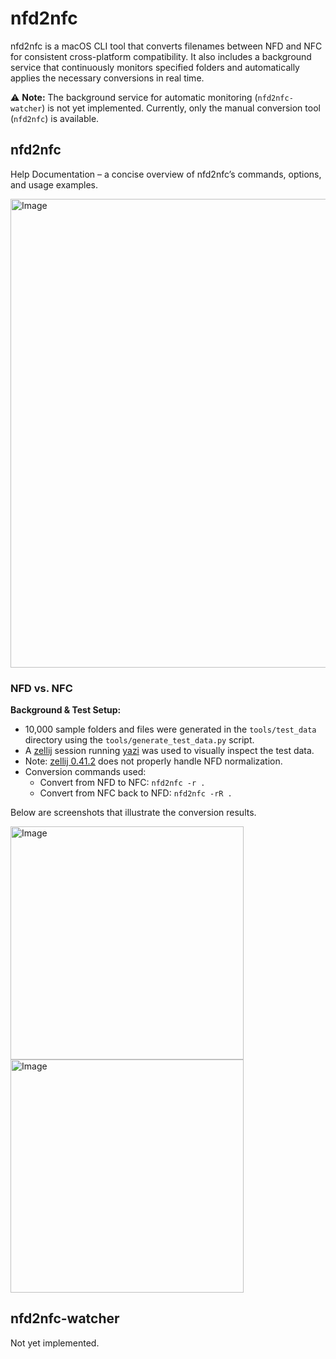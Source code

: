 # nfd2nfc
nfd2nfc is a macOS CLI tool that converts filenames between NFD and NFC for consistent cross-platform compatibility. It also includes a background service that continuously monitors specified folders and automatically applies the necessary conversions in real time.


⚠️ **Note:** The background service for automatic monitoring (`nfd2nfc-watcher`) is not yet implemented. Currently, only the manual conversion tool (`nfd2nfc`) is available.

## nfd2nfc

Help Documentation – a concise overview of nfd2nfc’s commands, options, and usage examples.

<img width="750" alt="Image" src="https://github.com/user-attachments/assets/8eab1691-745d-4136-9c85-48cecd09e8fa" />


### NFD vs. NFC
**Background & Test Setup:**  
- 10,000 sample folders and files were generated in the `tools/test_data` directory using the `tools/generate_test_data.py` script.
- A [zellij](https://zellij.dev) session running [yazi](https://github.com/sxyazi/yazi) was used to visually inspect the test data.
- Note: [zellij 0.41.2](https://github.com/zellij-org/zellij/releases/tag/v0.41.2) does not properly handle NFD normalization.
- Conversion commands used:
  - Convert from NFD to NFC: `nfd2nfc -r .`
  - Convert from NFC back to NFD: `nfd2nfc -rR .`

Below are screenshots that illustrate the conversion results.

<img width="373" alt="Image" src="https://github.com/user-attachments/assets/d1d55f90-ff66-4e87-9958-3f17ef954ca3" />

<img width="373" alt="Image" src="https://github.com/user-attachments/assets/a23c4d79-d33f-472f-af3c-456db31cf42e" />

## nfd2nfc-watcher

Not yet implemented.
